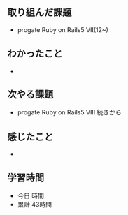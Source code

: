 ## 取り組んだ課題
- progate Ruby on Rails5 Ⅶ(12~)
## わかったこと
- 
## 次やる課題
- progate Ruby on Rails5 Ⅷ 続きから
## 感じたこと
- 
## 学習時間
- 今日 時間
- 累計 43時間
